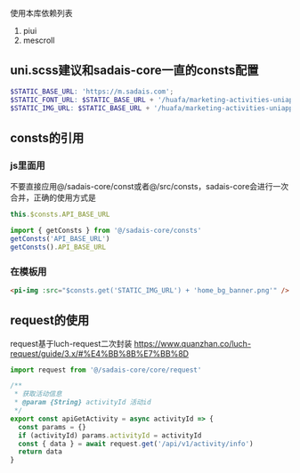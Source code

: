 使用本库依赖列表

1. piui
2. mescroll

## uni.scss建议和sadais-core一直的consts配置

```scss
$STATIC_BASE_URL: 'https://m.sadais.com';
$STATIC_FONT_URL: $STATIC_BASE_URL + '/huafa/marketing-activities-uniapp/static/font/';
$STATIC_IMG_URL: $STATIC_BASE_URL + '/huafa/marketing-activities-uniapp/static/img/';
```


## consts的引用
### js里面用

不要直接应用@/sadais-core/const或者@/src/consts，sadais-core会进行一次合并，正确的使用方式是

```js
this.$consts.API_BASE_URL

import { getConsts } from '@/sadais-core/consts'
getConsts('API_BASE_URL')
getConsts().API_BASE_URL
```

### 在模板用
```html
<pi-img :src="$consts.get('STATIC_IMG_URL') + 'home_bg_banner.png'" />
```


## request的使用

request基于luch-request二次封装
https://www.quanzhan.co/luch-request/guide/3.x/#%E4%BB%8B%E7%BB%8D

```js
import request from '@/sadais-core/core/request'

/**
 * 获取活动信息
 * @param {String} activityId 活动id
 */
export const apiGetActivity = async activityId => {
  const params = {}
  if (activityId) params.activityId = activityId
  const { data } = await request.get('/api/v1/activity/info')
  return data
}
```
